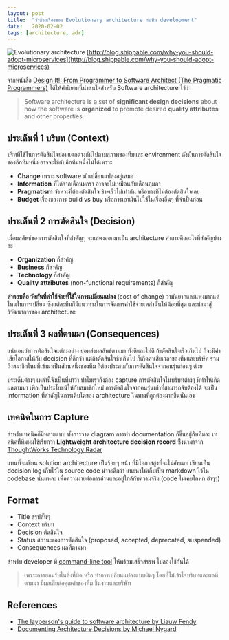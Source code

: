 ```yaml
---
layout: post
title:  "ว่าด้วยเรื่องของ Evolutionary architecture กับทีม development"
date:   2020-02-02
tags: [architecture, adr]
---
```

![Evolutionary architecture](http://blog.shippable.com/hubfs/Blog_images/software-architecture-evolution.png)
[http://blog.shippable.com/why-you-should-adopt-microservices](http://blog.shippable.com/why-you-should-adopt-microservices)

จากหนังสือ [Design It!: From Programmer to Software Architect (The Pragmatic Programmers)](https://www.amazon.com/Design-Programmer-Architect-Pragmatic-Programmers/dp/1680502093) ได้ให้คำนิยามนี่น่าสนใจสำหรับ Software architecture ไว้ว่า

> Software architecture is a set of **significant design decisions** about how the software is **organized** to promote desired **quality attributes** and other properties.

## ประเด็นที่ 1 บริบท (Context)
บริทที่ใช้ในการตัดสินใจย่อมแตกต่างกันไปตามสภาพของทีมและ environment ดังนั้นการตัดสินใจของอีกทีมหนึ่ง อาจจะใช้กับอีกทีมหนึ่งไม่ได้เพราะ
- **Change** เพราะ software มักเปลี่ยนแปลงอยู่เสมอ
- **Information** ที่ได้จากเดือนมกรา อาจจะไม่เหมือนกับเดือนกุมภา
- **Pragmatism** จังหวะที่ต้องตัดสินใจ ช้า-เร็วไม่เท่ากัน หรือบางทีไม่ต้องตัดสินใจเลย
- **Budget** เรื่องของการ build vs buy หรือการเอาเงินไปใช้ในเรื่องอื่นๆ ที่จำเป็นก่อน

## ประเด็นที่ 2 การตัดสินใจ (Decision)
เมื่อผลลัพธ์ของการตัดสินใจที่สำคัญๆ จะแสดงออกมาเป็น architecture คำถามคืออะไรที่สำคัญบ้างล่ะ
- **Organization** ก็สำคัญ
- **Business** ก็สำคัญ
- **Technology** ก็สำคัญ
- **Quality attributes** (non-functional requirements) ก็สำคัญ

**คำตอบคือ วัดกันที่ค่าใช้จ่ายที่ใช้ในการเปลี่ยนแปลง** (cost of change) ว่ามันยากและแพงมากแค่ไหนในการเปลี่ยน  ซึ่งแต่ละทีมก็มีแนวทางในการจัดการค่าใช้จ่ายเหล่านั้นให้น้อยที่สุด และนำมาสู่วิวัฒนาการของ architecture

## ประเด็นที่ 3 ผลที่ตามมา (Consequences)
แน่นอนว่าการตัดสินใจแต่ละอย่าง ย่อมส่งผลลัพธ์ตามมา ทั้งดีและไม่ดี ถ้าตัดสินใจเร็วเกินไป ก็จะมีค่าเสียโอกาสให้กับ decision ที่ดีกว่า แต่ถ้าตัดสินใจช้าเกินไป ก็เกิดค่าเสียเวลาของทีมและบริษัท รวมถึงสมาชิกใหม่ที่เข้ามาเป็นส่วนหนึ่งของทีม ก็ต้องประสบกับการตัดสินใจจากคนรุ่นก่อนๆ ด้วย  

ประเด็นต่างๆ เหล่านี้จึงเป็นที่มาว่า ทำไมเราถึงต้อง capture การตัดสินใจในบริบทต่างๆ ที่ทำให้เกิดผลตามมา เพื่อเป็นประโยชน์ให้กับสมาชิกใหม่ การตัดสินใจจากคนรุ่นเก่าที่สามารถจับต้องได้ จะเป็น information ที่สำคัญในการเติบโตของ architecture ในทางที่ถูกต้องมากขึ้นนั่นเอง  

## เทคนิคในการ Capture
สำหรับเทคนิคก็มีหลายแบบ ทั้งการวาด diagram การทำ documentation ก็ขึ้นอยู่กับทีมละ เทคนิคที่ีทีมผมใช้เรียกว่า **Lightweight architecture decision record** ซึ้่งนำมาจาก [ThoughtWorks Technology Radar](https://www.thoughtworks.com/radar/techniques/lightweight-architecture-decision-records)  
  
แทนที่จะเขียน solution architecture เป็นร้อยๆ หน้า ที่มีโอกาสสูงที่จะไม่อัพเดท เขียนเป็น decision log เก็บไว้ใน source code น่าจะดีกว่า
แนะนำให้เก็บเป็น markdown ไว้ใน codebase นั่นแหละ เพื่อความง่ายต่อการอ่านและอยู่ใกล้กับความจริง (code ไม่เคยโกหก ฮ่าๆๆ)

## Format
- Title สรุปสั้นๆ
- Context บริบท
- Decision ตัดสินใจ
- Status สถานะของการตัดสินใจ (proposed, accepted, deprecated, suspended)
- Consequences ผลที่ตามมา

สำหรับ developer มี [command-line tool](https://github.com/npryce/adr-tools) ให้พร้อมเสร็จสรรพ ไปลองใช้กันได้

> เพราะการยอมรับในสิ่งที่ผิด หรือ ทำการเปลี่ยนแปลงแบบผิดๆ โดยที่ไม่เข้าใจบริบทและผลที่ตามมา มีผลเสียต่อคุณค่าของทีม ชิ้นงานและยริษัท

## References
- [The layperson's guide to software architecture by Liauw Fendy](https://www.slideshare.net/ThoughtWorks/the-laypersons-guide-to-software-architecture)
- [Documenting Architecture Decisions by Michael Nygard](http://thinkrelevance.com/blog/2011/11/15/documenting-architecture-decisions)






